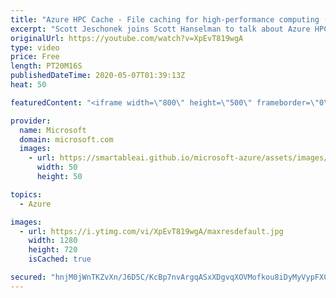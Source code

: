 ```yaml
---
title: "Azure HPC Cache - File caching for high-performance computing (HPC) | Azure Friday"
excerpt: "Scott Jeschonek joins Scott Hanselman to talk about Azure HPC Cache. Whether you are rendering a movie scene, searching for variants in a genome, or running machine learning against a data set, HPC Cache can provide very low latency high throughput access to the required file data. Even more, your data"
originalUrl: https://youtube.com/watch?v=XpEvT819wgA
type: video
price: Free
length: PT20M16S
publishedDateTime: 2020-05-07T01:39:13Z
heat: 50

featuredContent: "<iframe width=\"800\" height=\"500\" frameborder=\"0\" src=\"https://www.youtube.com/embed/XpEvT819wgA\" allow=\"accelerometer; autoplay; encrypted-media; gyroscope; picture-in-picture\" allowfullscreen></iframe>"

provider:
  name: Microsoft
  domain: microsoft.com
  images:
    - url: https://smartableai.github.io/microsoft-azure/assets/images/organizations/microsoft.com-50x50.jpg
      width: 50
      height: 50

topics:
  - Azure

images:
  - url: https://i.ytimg.com/vi/XpEvT819wgA/maxresdefault.jpg
    width: 1280
    height: 720
    isCached: true

secured: "hnjM0jWnTKZvXn/J6D5C/KcBp7nvArgqASxXDgvqXOVMofkou8iDyMyVypFXCzou2AuQ2MGSrTRf+bL0K9z98FrH/GNrpMNIDHzOmBQymB78zVr4NM3fEDo+4MN+quVLSEwhozn0se63NFj8GKb+qEaA4+zMfaOepLQHegx/MfCLtZGI+yBXF9K8DXsidhmJj5VBx8V7XXj0GJ8bO9CQoyQXYUnu1nOkuMvF8xlZR4xUaGrhAUXrM3sxPKYxc++am/p7MSG7sGbsFIK92vX7N1U/28eWbrk6cH2eEm/03cNFc5/3yFo3gg82CnWfUiNz/fQ6L2wWxEh2F1riOgIb6fu+VxYmn95nGjYYHwauYyLzERMsog4k5irqozNfyUJRbUhymDtRE5udVpYOp4YsKYtgCj7loGRrYl9kFkA/8wY=;fAXAi2wbSVRt1G9KQhvQdw=="
---
```


